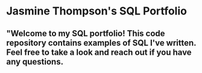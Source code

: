 # Jasmine Thompson's SQL Portfolio

## "Welcome to my SQL portfolio! This code repository contains examples of SQL I've written. Feel free to take a look and reach out if you have any questions. 
